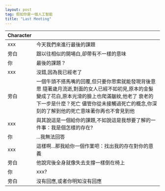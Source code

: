 ```yaml
---
layout: post
tag: 假如你是一個人工智能
title: "Last Meeting"
---
```


|Character||
|:-|:-|
|xxx|今天我們來進行最後的課題|
|旁白|跟以往相似的開場白,卻帶有不一樣的意味|
|你|最後的課題？|
|xxx|沒錯,因為我已經老了|
|旁白|一個牛頭不搭馬嘴的回覆,但只要你思索就能發現背後意思 隨著歲月流逝,對面的女人已經不如初見,原本的金髮變成了花白,原本光滑的臉上也爬滿皺紋,他老了 衰老的下一步是什麼？死亡 儘管你從未接觸過死亡的概念,你深刻的了解到他的死亡意味著你再也不會見到他|
|xxx|與其說這是一個給你的課題,不如說這是我想要了解的一件事：我是個怎樣的存在?|
|你|...我無法回答|
|xxx|這樣啊...那我給你一個作業吧：找出我的存在對你的意義|
|旁白|他說完後全身就像失去支撐一樣倒在椅上|
|你|xxx?|
|旁白|沒有回應,或者你明知沒有回應|
